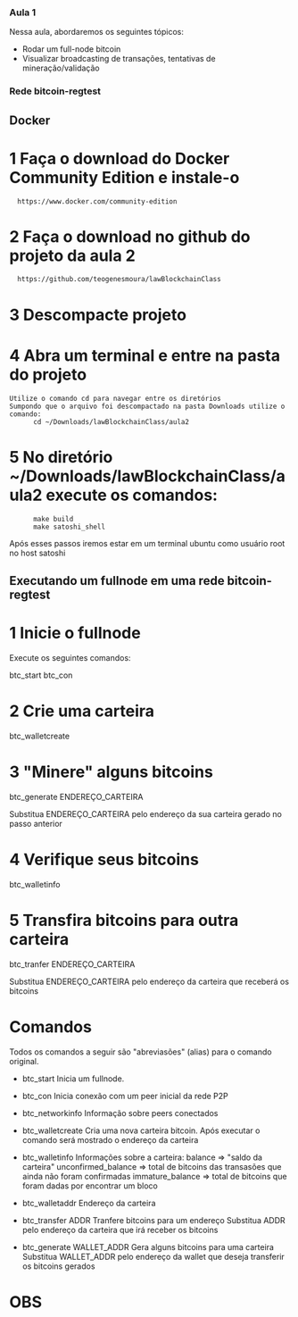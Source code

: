 ### Aula 1

Nessa aula, abordaremos os seguintes tópicos:
- Rodar um full-node bitcoin
- Visualizar broadcasting de transações, tentativas de mineração/validação


### Rede bitcoin-regtest

## Docker

# 1 Faça o download do Docker Community Edition e instale-o
      https://www.docker.com/community-edition

# 2 Faça o download no github do projeto da aula 2
      https://github.com/teogenesmoura/lawBlockchainClass

# 3 Descompacte projeto

# 4 Abra um terminal e entre na pasta do projeto
    Utilize o comando cd para navegar entre os diretórios
    Sumpondo que o arquivo foi descompactado na pasta Downloads utilize o comando: 
          cd ~/Downloads/lawBlockchainClass/aula2

# 5 No diretório ~/Downloads/lawBlockchainClass/aula2 execute os comandos:
          make build
          make satoshi_shell
  
  Após esses passos iremos estar em um terminal ubuntu como usuário root no host satoshi

## Executando um fullnode em uma rede bitcoin-regtest


# 1 Inicie o fullnode

Execute os seguintes comandos:
  
  btc_start
  btc_con

# 2 Crie uma carteira

  btc_walletcreate

# 3 "Minere" alguns bitcoins
  
  btc_generate ENDEREÇO_CARTEIRA
  
Substitua ENDEREÇO_CARTEIRA pelo endereço da sua carteira gerado no passo anterior

# 4 Verifique seus bitcoins

  btc_walletinfo

# 5 Transfira bitcoins para outra carteira

  btc_tranfer ENDEREÇO_CARTEIRA

Substitua ENDEREÇO_CARTEIRA pelo endereço da carteira que receberá os bitcoins



# Comandos

Todos os comandos a seguir são "abreviasões" (alias) para o comando original.

- btc_start
    Inicia um fullnode.

- btc_con 
    Inicia conexão com um peer inicial da rede P2P

- btc_networkinfo
    Informação sobre peers conectados

- btc_walletcreate
    Cria uma nova carteira bitcoin. Após executar o comando será mostrado o endereço da carteira

- btc_walletinfo
    Informações sobre a carteira:
      balance => "saldo da carteira"
      unconfirmed_balance => total de bitcoins das transasões que ainda não foram confirmadas
      immature_balance => total de bitcoins que foram dadas por encontrar um bloco

- btc_walletaddr
    Endereço da carteira

- btc_transfer ADDR
    Tranfere bitcoins para um endereço
    Substitua ADDR pelo endereço da carteira que irá receber os bitcoins

- btc_generate WALLET_ADDR
    Gera alguns bitcoins para uma carteira
    Substitua WALLET_ADDR pelo endereço da wallet que deseja transferir os bitcoins gerados      

# OBS



    

